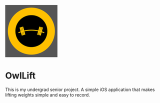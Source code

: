 ![OwlLift](https://github.com/sircodesalittle/owllift/blob/master/OwlLift/Assets.xcassets/AppIcon.appiconset/Icon-83.5@2x.png?raw=true "OwlLift")
# OwlLift
This is my undergrad senior project. A simple iOS application that makes lifting weights simple and easy to record.
